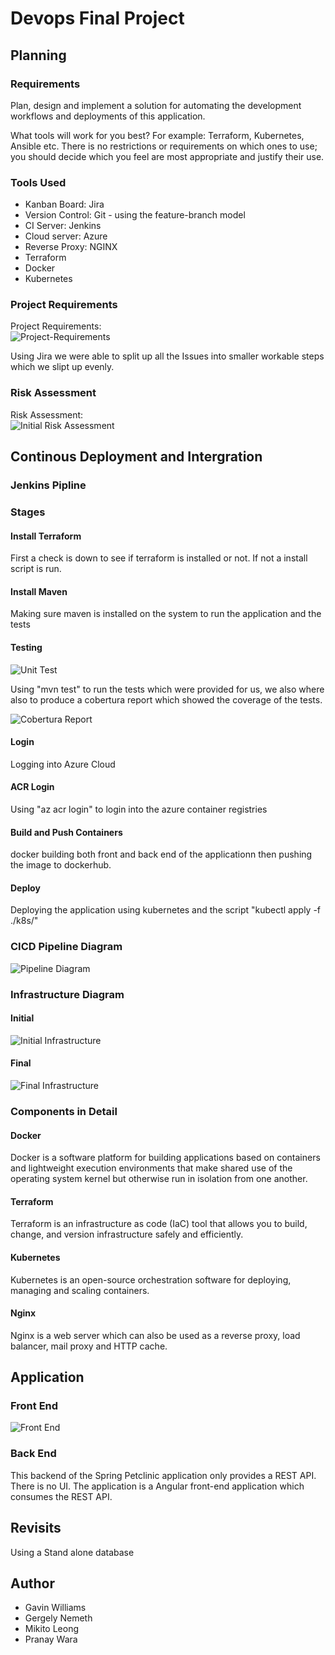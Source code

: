 # Devops Final Project

## Planning

### Requirements

Plan, design and implement a solution for automating the development workflows and deployments of this application.

What tools will work for you best? For example: Terraform, Kubernetes, Ansible etc. There is no restrictions or requirements on which ones to use; you should decide which you feel are most appropriate and justify their use.

### Tools Used

* Kanban Board: Jira
* Version Control: Git - using the feature-branch model
* CI Server: Jenkins
* Cloud server: Azure
* Reverse Proxy: NGINX
* Terraform
* Docker
* Kubernetes

### Project Requirements

Project Requirements:  
![Project-Requirements](https://raw.githubusercontent.com/gavthetallone/devops-final-project/dev/diagrams/project%20requirements.jpg)

Using Jira we were able to split up all the Issues into smaller workable steps which we slipt up evenly.

### Risk Assessment

Risk Assessment:  
![Initial Risk Assessment](https://raw.githubusercontent.com/gavthetallone/devops-final-project/dev/diagrams/1st%20risk.jpg)

## Continous Deployment and Intergration

### Jenkins Pipline

### Stages

#### Install Terraform

First a check is down to see if terraform is installed or not. If not a install script is run.

#### Install Maven
Making sure maven is installed on the system to run the application and the tests

#### Testing

![Unit Test](https://raw.githubusercontent.com/gavthetallone/devops-final-project/dev/diagrams/tests.jpg)

Using "mvn test" to run the tests which were provided for us, we also where also to produce a cobertura report which showed the coverage of the tests.

![Cobertura Report](https://raw.githubusercontent.com/gavthetallone/devops-final-project/dev/diagrams/cobertura%20report.jpg)

#### Login

Logging into Azure Cloud

#### ACR Login

Using "az acr login" to login into the azure container registries

#### Build and Push Containers

docker building both front and back end of the applicationn then pushing the image to dockerhub.

#### Deploy

Deploying the application using kubernetes and the script "kubectl apply -f ./k8s/" 

### CICD Pipeline Diagram

![Pipeline Diagram](https://raw.githubusercontent.com/gavthetallone/devops-final-project/dev/diagrams/pipeline%20diagram.jpg)

### Infrastructure Diagram

#### Initial
![Initial Infrastructure](https://raw.githubusercontent.com/gavthetallone/devops-final-project/dev/diagrams/infrastructurev1.0.png)

#### Final
![Final Infrastructure](https://raw.githubusercontent.com/gavthetallone/devops-final-project/dev/diagrams/servicesv1.0.png)


### Components in Detail

#### Docker
Docker is a software platform for building applications based on containers and lightweight execution environments that make shared use of the operating system kernel but otherwise run in isolation from one another.

#### Terraform
Terraform is an infrastructure as code (IaC) tool that allows you to build, change, and version infrastructure safely and efficiently. 

#### Kubernetes
Kubernetes is an open-source orchestration software for deploying, managing and scaling containers.

#### Nginx
Nginx is a web server which can also be used as a reverse proxy, load balancer, mail proxy and HTTP cache.

## Application

### Front End
![Front End](https://raw.githubusercontent.com/gavthetallone/devops-final-project/dev/diagrams/front-end.jpg)

### Back End
This backend of the Spring Petclinic application only provides a REST API. There is no UI. The application is a Angular front-end application which consumes the REST API.

## Revisits

Using a Stand alone database

## Author 

* Gavin Williams
* Gergely Nemeth
* Mikito Leong
* Pranay Wara


